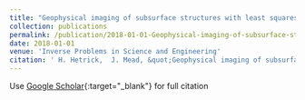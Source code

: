 ```yaml
---
title: "Geophysical imaging of subsurface structures with least squares estimates"
collection: publications
permalink: /publication/2018-01-01-Geophysical-imaging-of-subsurface-structures-with-least-squares-estimates
date: 2018-01-01
venue: 'Inverse Problems in Science and Engineering'
citation: ' H. Hetrick,  J. Mead, &quot;Geophysical imaging of subsurface structures with least squares estimates.&quot; Inverse Problems in Science and Engineering, 2018.'
---
```

Use [Google Scholar](https://scholar.google.com/scholar?q=Geophysical+imaging+of+subsurface+structures+with+least+squares+estimates){:target="_blank"} for full citation